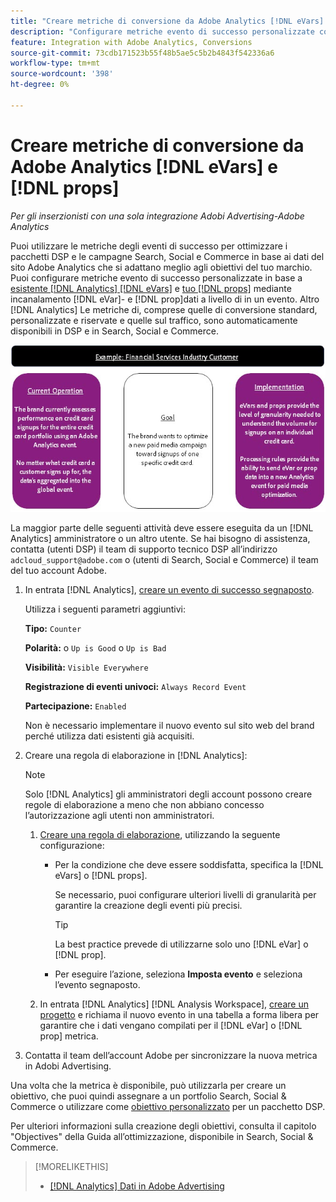 ```yaml
---
title: "Creare metriche di conversione da Adobe Analytics [!DNL eVars] e prop"
description: "Configurare metriche evento di successo personalizzate con [!DNL eVar]- e [!DNL prop]dati a livello di."
feature: Integration with Adobe Analytics, Conversions
source-git-commit: 73cdb171523b55f48b5ae5c5b2b4843f542336a6
workflow-type: tm+mt
source-wordcount: '398'
ht-degree: 0%

---
```


# Creare metriche di conversione da Adobe Analytics [!DNL eVars] e [!DNL props]

*Per gli inserzionisti con una sola integrazione Adobi Advertising-Adobe Analytics*

Puoi utilizzare le metriche degli eventi di successo per ottimizzare i pacchetti DSP e le campagne Search, Social e Commerce in base ai dati del sito Adobe Analytics che si adattano meglio agli obiettivi del tuo marchio. Puoi configurare metriche evento di successo personalizzate in base a [esistente [!DNL Analytics] [!DNL eVars]](https://experienceleague.adobe.com/docs/analytics/components/dimensions/evar.html) e [tuo [!DNL props]](https://experienceleague.adobe.com/docs/analytics/components/dimensions/prop.html) mediante incanalamento [!DNL eVar]- e [!DNL prop]dati a livello di in un evento. Altro [!DNL Analytics] Le metriche di, comprese quelle di conversione standard, personalizzate e riservate e quelle sul traffico, sono automaticamente disponibili in DSP e in Search, Social e Commerce.

![Esempio di utilizzo](/help/integrations/assets/a4adc-conversion-evar-example.jpg "Esempio di utilizzo")

La maggior parte delle seguenti attività deve essere eseguita da un [!DNL Analytics] amministratore o un altro utente. Se hai bisogno di assistenza, contatta (utenti DSP) il team di supporto tecnico DSP all’indirizzo `adcloud_support@adobe.com` o (utenti di Search, Social e Commerce) il team del tuo account Adobe.

1. In entrata [!DNL Analytics], [creare un evento di successo segnaposto](https://experienceleague.adobe.com/docs/analytics/admin/admin-tools/manage-report-suites/edit-report-suite/conversion-variables/success-events/success-event.html?lang=en).

   Utilizza i seguenti parametri aggiuntivi:

   **Tipo:** `Counter`

   **Polarità:**  o `Up is Good` o `Up is Bad`

   **Visibilità:** `Visible Everywhere`

   **Registrazione di eventi univoci:** `Always Record Event`

   **Partecipazione:** `Enabled`

   Non è necessario implementare il nuovo evento sul sito web del brand perché utilizza dati esistenti già acquisiti.

1. Creare una regola di elaborazione in [!DNL Analytics]:

   >[!NOTE]
   >
   >Solo [!DNL Analytics] gli amministratori degli account possono creare regole di elaborazione a meno che non abbiano concesso l’autorizzazione agli utenti non amministratori.

   1. [Creare una regola di elaborazione](https://experienceleague.adobe.com/docs/analytics/admin/admin-tools/manage-report-suites/edit-report-suite/report-suite-general/c-processing-rules/c-processing-rules-configuration/t-processing-rules.html?lang=en), utilizzando la seguente configurazione:

      * Per la condizione che deve essere soddisfatta, specifica la [!DNL eVars] o [!DNL props].

        Se necessario, puoi configurare ulteriori livelli di granularità per garantire la creazione degli eventi più precisi.

        >[!TIP]
        >
        >La best practice prevede di utilizzarne solo uno [!DNL eVar] o [!DNL prop].

      * Per eseguire l’azione, seleziona **Imposta evento** e seleziona l’evento segnaposto.

   1. In entrata [!DNL Analytics] [!DNL Analysis Workspace], [creare un progetto](https://experienceleague.adobe.com/docs/analytics/analyze/analysis-workspace/home.html) e richiama il nuovo evento in una tabella a forma libera per garantire che i dati vengano compilati per il [!DNL eVar] o [!DNL prop] metrica.

1. Contatta il team dell’account Adobe per sincronizzare la nuova metrica in Adobi Advertising.

Una volta che la metrica è disponibile, può utilizzarla per creare un obiettivo, che puoi quindi assegnare a un portfolio Search, Social &amp; Commerce o utilizzare come [obiettivo personalizzato](/help/dsp/optimization/custom-goal-about.md) per un pacchetto DSP.

Per ulteriori informazioni sulla creazione degli obiettivi, consulta il capitolo &quot;Objectives&quot; della Guida all’ottimizzazione, disponibile in Search, Social &amp; Commerce.

>[!MORELIKETHIS]
>
>* [[!DNL Analytics] Dati in Adobe Advertising](/help/integrations/analytics/analytics-data-in-advertising.md)
<!--
>* [](/help/search-social-commerce/admin/conversion-metrics/ ????????)
-->